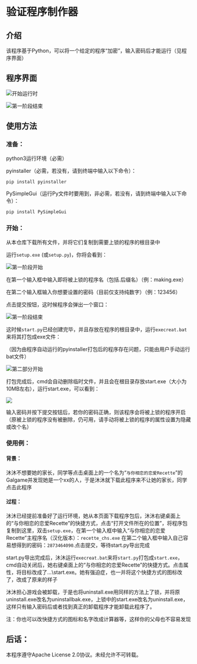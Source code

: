 # 验证程序制作器

## 介绍

该程序基于Python，可以将一个给定的程序“加密”，输入密码后才能运行（见程序界面）

## 程序界面

![开始运行时](https://i.bmp.ovh/imgs/2021/07/b4b931b970daecb6.png)

![第一阶段结束](https://i.bmp.ovh/imgs/2021/07/1f5143128d97c552.png)

## 使用方法

### 准备：

python3运行环境（必需）

pyinstaller（必需，若没有，请到终端中输入以下命令）：

```powershell
pip install pyinstaller
```

PySimpleGui（运行Py文件时要用到，非必需，若没有，请到终端中输入以下命令）：

```powershell
pip install PySimpleGui
```

### 开始：

从本仓库下载所有文件，并将它们复制到需要上锁的程序的根目录中

运行`setup.exe` (或`setup.py`)，你将会看到：

![第一阶段开始](https://i.bmp.ovh/imgs/2021/07/b4b931b970daecb6.png)

在第一个输入框中输入即将被上锁的程序名（包括.后缀名）（例：making.exe）

在第二个输入框输入你想要设置的密码（目前仅支持纯数字）（例：123456）

点击提交按钮，这时候程序会弹出一个窗口：

![第一阶段结束](https://i.bmp.ovh/imgs/2021/07/1f5143128d97c552.png)

这时候`start.py`已经创建完毕，并且存放在程序的根目录中，运行`execreat.bat`来将其打包成exe文件：

（因为由程序自动运行的pyinstaller打包后的程序存在问题，只能由用户手动运行bat文件）

![第二部分开始](https://i.bmp.ovh/imgs/2021/07/f41e07a2ef9a6e29.png)

打包完成后，cmd会自动删除临时文件，并且会在根目录存放start.exe（大小为10MB左右），运行start.exe，可以看到：

![](https://i.bmp.ovh/imgs/2021/07/df825e28ae48d8aa.png)

输入密码并按下提交按钮后，若你的密码正确，则该程序会将被上锁的程序开启（原被上锁的程序没有被删除，仍可用，请手动将被上锁的程序的属性设置为隐藏或改个名）

### 使用例：

#### 背景：

沐沐不想要她的家长，同学等点击桌面上的一个名为“`与你相恋的恋爱Recette`”的Galgame并发现她是一个xx的人，于是沐沐就下载此程序来不让她的家长，同学点击此程序

#### 过程：

沐沐已经提前准备好了运行环境，她从本页面下载程序包后，沐沐右键桌面上的“与你相恋的恋爱Recette”的快捷方式，点击“打开文件所在的位置”，将程序包复制到这里，双击`setup.exe`，在第一个输入框中输入“与你相恋的恋爱Recette”主程序名（汉化版本）：`recette_chs.exe` 在第二个输入框中输入自己容易想得到的密码：`2873464090`.点击提交，等待start.py导出完成

start.py导出完成后，沐沐运行`execreat.bat`来将`start.py`打包成`start.exe`，cmd自动关闭后，她右键桌面上的“与你相恋的恋爱Recette”的快捷方式。点击属性，将目标改成了...\start.exe。她有强迫症，也一并将这个快捷方式的图标改了，改成了原来的样子

沐沐担心游戏会被卸载，于是也将uninstall.exe用同样的方法上了锁，并将原uninstall.exe改名为uninstallbak.exe，上锁中的start.exe改名为uninstall.exe，这样只有输入密码后或者找到真正的卸载程序才能卸载此程序了。

注：你也可以改快捷方式的图标和名字改成计算器等，这样你的父母也不容易发现

## 后话：

本程序遵守Apache License 2.0协议。未经允许不可转载。